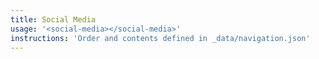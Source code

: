 ```yaml
---
title: Social Media
usage: '<social-media></social-media>'
instructions: 'Order and contents defined in _data/navigation.json'
---
```


<social-media></social-media>
